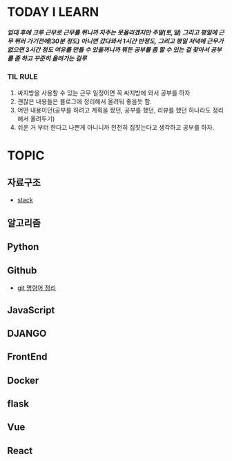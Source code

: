 # TODAY I LEARN
##### 입대 후에 크루 근무로 근무를 뛰니까 자주는 못올리겠지만 주말(토,일) 그리고 평일에 근무 뛰러 가기전에(30분 정도) 아니면 갔다와서 1시간 반정도, 그리고 평일 저녁에 근무가 없으면 3시간 정도 여유를 만들 수 있을꺼니까 뭐든 공부를 좀 할 수 있는 걸 찾아서 공부를 좀 하고 꾸준히 올려가는 걸루

### TIL RULE
1. 싸지방을 사용할 수 있는 근무 일정이면 꼭 싸지방에 와서 공부를 하자
2. 괜찮은 내용들은 블로그에 정리해서 올려둬 좋을듯 함.
3. 어떤 내용이던(공부를 하려고 계획을 짰던, 공부를 했던, 리뷰를 했던 하나라도 정리해서 올려두기)
4. 쉬운 거 부터 한다고 나쁜게 아니니까 천천히 집짓는다고 생각하고 공부를 하자.

# TOPIC

## 자료구조
- [stack](https://github.com/krokerdile/TIL/blob/main/DataStructure/Stack.md)
## 알고리즘
## Python
## Github
- [git 명령어 정리](https://github.com/krokerdile/TIL/blob/main/Github/github-command.md)
## JavaScript
## DJANGO
## FrontEnd
## Docker
## flask 
## Vue
## React
